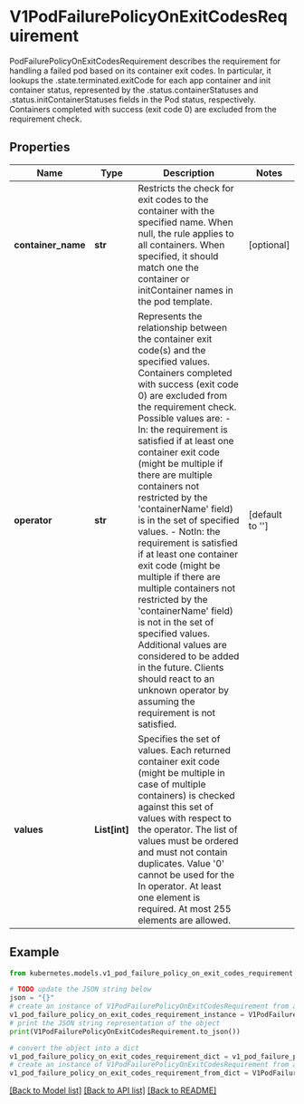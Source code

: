 # V1PodFailurePolicyOnExitCodesRequirement

PodFailurePolicyOnExitCodesRequirement describes the requirement for handling a failed pod based on its container exit codes. In particular, it lookups the .state.terminated.exitCode for each app container and init container status, represented by the .status.containerStatuses and .status.initContainerStatuses fields in the Pod status, respectively. Containers completed with success (exit code 0) are excluded from the requirement check.

## Properties

Name | Type | Description | Notes
------------ | ------------- | ------------- | -------------
**container_name** | **str** | Restricts the check for exit codes to the container with the specified name. When null, the rule applies to all containers. When specified, it should match one the container or initContainer names in the pod template. | [optional] 
**operator** | **str** | Represents the relationship between the container exit code(s) and the specified values. Containers completed with success (exit code 0) are excluded from the requirement check. Possible values are:  - In: the requirement is satisfied if at least one container exit code   (might be multiple if there are multiple containers not restricted   by the &#39;containerName&#39; field) is in the set of specified values. - NotIn: the requirement is satisfied if at least one container exit code   (might be multiple if there are multiple containers not restricted   by the &#39;containerName&#39; field) is not in the set of specified values. Additional values are considered to be added in the future. Clients should react to an unknown operator by assuming the requirement is not satisfied. | [default to '']
**values** | **List[int]** | Specifies the set of values. Each returned container exit code (might be multiple in case of multiple containers) is checked against this set of values with respect to the operator. The list of values must be ordered and must not contain duplicates. Value &#39;0&#39; cannot be used for the In operator. At least one element is required. At most 255 elements are allowed. | 

## Example

```python
from kubernetes.models.v1_pod_failure_policy_on_exit_codes_requirement import V1PodFailurePolicyOnExitCodesRequirement

# TODO update the JSON string below
json = "{}"
# create an instance of V1PodFailurePolicyOnExitCodesRequirement from a JSON string
v1_pod_failure_policy_on_exit_codes_requirement_instance = V1PodFailurePolicyOnExitCodesRequirement.from_json(json)
# print the JSON string representation of the object
print(V1PodFailurePolicyOnExitCodesRequirement.to_json())

# convert the object into a dict
v1_pod_failure_policy_on_exit_codes_requirement_dict = v1_pod_failure_policy_on_exit_codes_requirement_instance.to_dict()
# create an instance of V1PodFailurePolicyOnExitCodesRequirement from a dict
v1_pod_failure_policy_on_exit_codes_requirement_from_dict = V1PodFailurePolicyOnExitCodesRequirement.from_dict(v1_pod_failure_policy_on_exit_codes_requirement_dict)
```
[[Back to Model list]](../README.md#documentation-for-models) [[Back to API list]](../README.md#documentation-for-api-endpoints) [[Back to README]](../README.md)


